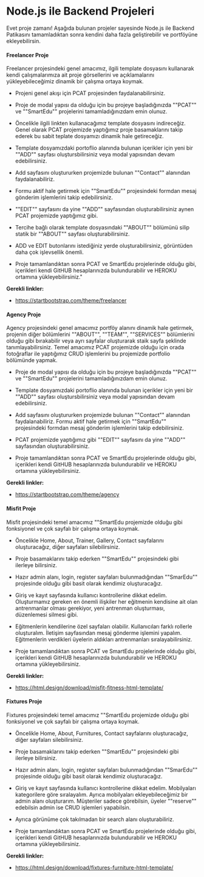 # Node.js ile Backend Projeleri

Evet proje zamanı! Aşağıda bulunan projeler sayesinde Node.js ile Backend Patikasını tamamladıktan sonra kendini daha fazla geliştirebilir ve portföyüne ekleyebilirsin.

#### Freelancer Proje ####

Freelancer projesindeki genel amacımız, ilgili template dosyasını kullanarak kendi çalışmalarımıza ait proje görsellerini ve açıklamalarını yükleyebileceğimiz dinamik bir çalışma ortaya koymak. 

- Projeni genel akışı için PCAT projesinden faydalanabilirsiniz.

- Proje de modal yapısı da olduğu için bu projeye başladığınızda ""PCAT"" ve ""SmartEdu"" projelerini tamamladığınızdam emin olunuz.

- Öncelikle ilgili linkten kullanacağımız template dosyasını indireceğiz. Genel olarak PCAT projemizde yaptığımız proje basamaklarını takip ederek bu sabit teplate dosyamızı dinamik hale getireceğiz. 

- Template dosyamızdaki portoflio alanında bulunan içerikler için yeni bir ""ADD"" sayfası oluştursbilirsiniz veya modal yapısından devam edebilirsiniz.

- Add sayfasını oluştururken projemizde bulunan ""Contact"" alanından faydalanabiliriz.

- Formu aktif hale getirmek için ""SmartEdu"" projesindeki formdan mesaj gönderim işlemlerini takip edebilirsiniz.

- ""EDIT"" sayfasını da yine ""ADD"" sayfasından oluşturabilirsiniz aynen PCAT projemizde yaptığımız gibi.

- Tercihe bağlı olarak template dosyasındaki ""ABOUT"" bölümünü silip statik bir ""ABOUT"" sayfası oluşturabilirsiniz.

- ADD ve EDIT butonlarını istediğiniz yerde oluşturabilirsiniz, görüntüden daha çok işlevsellik önemli.

- Proje tamamlandıktan sonra PCAT ve SmartEdu projelerinde olduğu gibi, içerikleri kendi GitHUB hesaplarınızda 
bulundurabilir ve HEROKU ortamına yükleyebilirsiniz."

**Gerekli linkler:**
 * https://startbootstrap.com/theme/freelancer

#### Agency Proje ####

Agency projesindeki genel amacımız portföy alanını dinamik hale getirmek, projenin diğer bölümlerini ""ABOUT"", ""TEAM"", ""SERVICES"" bölümlerini olduğu gibi bırakabilir veya ayrı sayfalar oluşturarak staik sayfa şeklinde tanımlayabilirsiniz. Temel amacımız PCAT projemizde olduğu için orada fotoğraflar ile yaptığımız CRUD işlemlerini bu projemizde portfolio bölümünde yapmak.

- Proje de modal yapısı da olduğu için bu projeye başladığınızda ""PCAT"" ve ""SmartEdu"" projelerini tamamladığınızdam emin olunuz.

- Template dosyamızdaki portoflio alanında bulunan içerikler için yeni bir ""ADD"" sayfası oluştursbilirsiniz veya modal yapısından devam edebilirsiniz.

- Add sayfasını oluştururken projemizde bulunan ""Contact"" alanından faydalanabiliriz. Formu aktif hale getirmek için ""SmartEdu"" projesindeki formdan mesaj gönderim işlemlerini takip edebilirsiniz.

- PCAT projemizde yaptığımız gibi ""EDIT"" sayfasını da yine ""ADD"" sayfasından oluşturabilirsiniz.

- Proje tamamlandıktan sonra PCAT ve SmartEdu projelerinde olduğu gibi, içerikleri kendi GitHUB hesaplarınızda bulundurabilir ve HEROKU ortamına yükleyebilirsiniz.


**Gerekli linkler:**
* https://startbootstrap.com/theme/agency

#### Misfit Proje ####

Misfit projesindeki temel amacımız ""SmartEdu projemizde olduğu gibi fonksiyonel ve çok sayfalı bir çalışma ortaya koymak.

- Öncelikle Home, About, Trainer, Gallery, Contact sayfalarını oluşturacağız, diğer sayfaları silebilirsiniz.

- Proje basamaklarını takip ederken ""SmartEdu"" projesindeki gibi ilerleye bilirsiniz.  

- Hazır admin alanı, login, register sayfaları bulunmadığından ""SmarEdu"" projesinde olduğu gibi basit olarak kendimiz oluşturacağız.

- Giriş ve kayıt sayfasında kullanıcı kontrollerine dikkat edelim. Oluşturmamız gereken en önemli ilişkiler her eğitmenin kendisine ait olan antrenmanlar olması gerekiyor, yeni antrenman oluşturması, düzenlemesi silmesi gibi.

- Eğitmenlerin kendilerine özel sayfaları olabilir. Kullanıcıları farklı rollerle oluşturalım. İletişim sayfasından mesaj gönderme işlemini yapalım. Eğitmenlerin verdikleri üyelerin aldıkları antrenmanları sıralayabilirsiniz.

- Proje tamamlandıktan sonra PCAT ve SmartEdu projelerinde olduğu gibi, içerikleri kendi GitHUB hesaplarınızda bulundurabilir ve HEROKU ortamına yükleyebilirsiniz.

**Gerekli linkler:**
 * https://html.design/download/misfit-fitness-html-template/

#### Fixtures Proje ####

Fixtures projesindeki temel amacımız ""SmartEdu projemizde olduğu gibi fonksiyonel ve çok sayfalı bir çalışma ortaya koymak.

- Öncelikle Home, About, Furnitures, Contact sayfalarını oluşturacağız, diğer sayfaları silebilirsiniz.

- Proje basamaklarını takip ederken ""SmartEdu"" projesindeki gibi ilerleye bilirsiniz. 

- Hazır admin alanı, login, register sayfaları bulunmadığından ""SmarEdu"" projesinde olduğu gibi basit olarak kendimiz oluşturacağız.

- Giriş ve kayıt sayfasında kullanıcı kontrollerine dikkat edelim. Mobilyaları kategorilere göre sıralayalım. Ayrıca mobilyaları ekleyebileceğimiz bir admin alanı oluşturarım. Müşteriler sadece görebilsin, üyeler ""reserve"" edebilsin admin ise CRUD işlemleri yapabilsin.

- Ayrıca görünüme çok takılmadan bir search alanı oluşturabiliriz.

- Proje tamamlandıktan sonra PCAT ve SmartEdu projelerinde olduğu gibi, içerikleri kendi GitHUB hesaplarınızda bulundurabilir ve HEROKU ortamına yükleyebilirsiniz.

**Gerekli linkler:**
 * https://html.design/download/fixtures-furniture-html-template/
